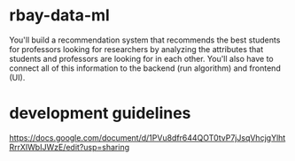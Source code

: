 # rbay-data-ml
You'll build a recommendation system that recommends the best students for professors looking for researchers by analyzing the attributes that students and professors are looking for in each other. You'll also have to connect all of this information to the backend (run algorithm) and frontend (UI).

# development guidelines
https://docs.google.com/document/d/1PVu8dfr644QOT0tvP7jJsqVhcjgYlhtRrrXIWbIJWzE/edit?usp=sharing
